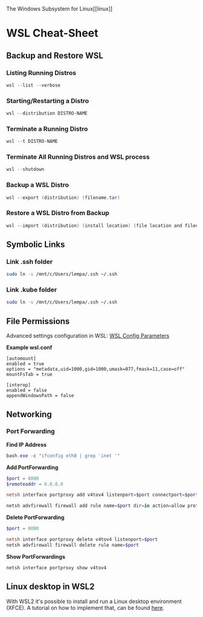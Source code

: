 The Windows Subsystem for Linux[[linux]]
# WSL Cheat-Sheet
## Backup and Restore WSL

### Listing Running Distros
```powershell
wsl --list --verbose
```
### Starting/Restarting a Distro
```powershell
wsl --distribution DISTRO-NAME
```

### Terminate a Running Distro
```powershell
wsl --t DISTRO-NAME
```

### Terminate All Running Distros and WSL process
```powershell
wsl --shutdown
```

### Backup a WSL Distro
```powershell
wsl --export (distribution) (filename.tar)
```
### Restore a WSL Distro from Backup
```powershell
wsl --import (distribution) (install location) (file location and filename)
```

## Symbolic Links
### Link .ssh folder
```bash
sudo ln -s /mnt/c/Users/lempa/.ssh ~/.ssh
```

### Link .kube folder
```bash
sudo ln -s /mnt/c/Users/lempa/.ssh ~/.ssh
```

## File Permissions
Advanced settings configuration in WSL: [WSL Config Parameters](https://docs.microsoft.com/en-us/windows/wsl/wsl-config)

**Example wsl.conf**
```
[automount]
enabled = true
options = "metadata,uid=1000,gid=1000,umask=077,fmask=11,case=off"
mountFsTab = true

[interop]
enabled = false
appendWindowsPath = false
```

## Networking
### Port Forwarding
**Find IP Address**
```powershell
bash.exe -c "ifconfig eth0 | grep 'inet '"
```

**Add PortForwarding**
```powershell
$port = 8080
$remoteaddr = 0.0.0.0

netsh interface portproxy add v4tov4 listenport=$port connectport=$port connectaddress=$remoteaddr

netsh advfirewall firewall add rule name=$port dir=in action=allow protocol=TCP localport=$port
```

**Delete PortForwarding**
```PowerShell
$port = 8080

netsh interface portproxy delete v4tov4 listenport=$port
netsh advfirewall firewall delete rule name=$port

```

**Show PortForwardings**
```powershell
netsh interface portproxy show v4tov4
```

## Linux desktop in WSL2

With WSL2 it's possible to install and run a Linux desktop environment (XFCE). A tutorial on how
to implement that, can be found [here](https://thedatabaseme.de/2022/05/15/shorty-running-xfce-linux-desktop-on-wsl2/).